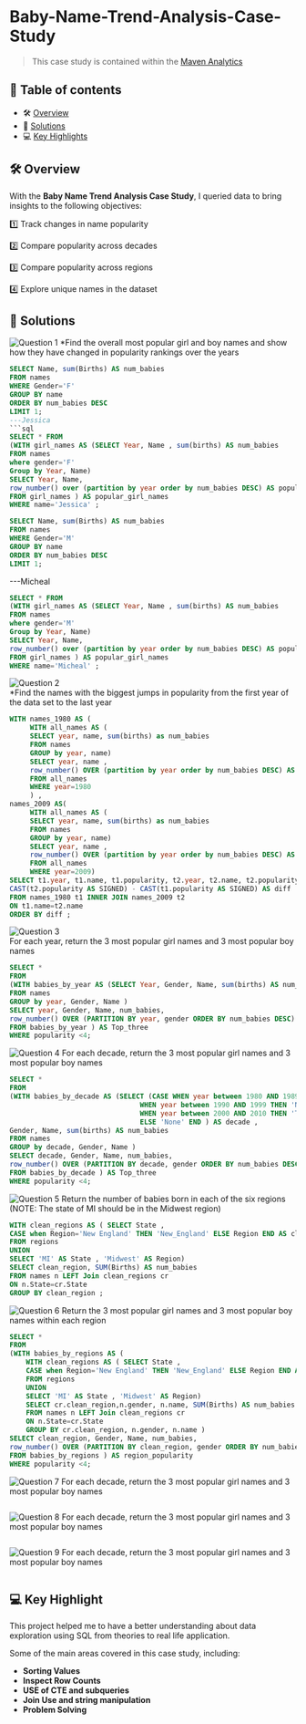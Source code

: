 # Baby-Name-Trend-Analysis-Case-Study 
> This case study is contained within the [Maven Analytics ](https://app.mavenanalytics.io/guided-projects/f71c0a2b-05f4-43fe-a80c-8f3f86964ccc) 
> 
## 📕 **Table of contents**
<!--ts-->
   * 🛠️ [Overview](#️-overview)
   * 🚀 [Solutions](#-solutions)
   * 💻 [Key Highlights](#-key-highlight)
## 🛠️ Overview
With the **Baby Name Trend Analysis Case Study**, I queried data to bring insights to the following objectives:

1️⃣ Track changes in name popularity 

2️⃣ Compare popularity across decades 

3️⃣ Compare popularity across regions 

4️⃣ Explore unique names in the dataset 

## 🚀 Solutions 

![Question 1](https://img.shields.io/badge/Question-1-971901) 
*Find the overall most popular girl and boy names and show how they have changed in popularity rankings over the years
```sql
SELECT Name, sum(Births) AS num_babies
FROM names 
WHERE Gender='F'
GROUP BY name 
ORDER BY num_babies DESC
LIMIT 1;
---Jessica
```sql
SELECT * FROM
(WITH girl_names AS (SELECT Year, Name , sum(births) AS num_babies 
FROM names
where gender='F' 
Group by Year, Name) 
SELECT Year, Name,
row_number() over (partition by year order by num_babies DESC) AS popularity  
FROM girl_names ) AS popular_girl_names
WHERE name='Jessica' ;
```

```sql
SELECT Name, sum(Births) AS num_babies
FROM names 
WHERE Gender='M'
GROUP BY name 
ORDER BY num_babies DESC
LIMIT 1;
```
---Micheal  

```sql
SELECT * FROM
(WITH girl_names AS (SELECT Year, Name , sum(births) AS num_babies 
FROM names
where gender='M' 
Group by Year, Name) 
SELECT Year, Name,
row_number() over (partition by year order by num_babies DESC) AS popularity  
FROM girl_names ) AS popular_girl_names
WHERE name='Micheal' ;
```
![Question 2](https://img.shields.io/badge/Question-2-971901)  
*Find the names with the biggest jumps in popularity from the first
 year of the data set to the last year
```sql
WITH names_1980 AS (
	 WITH all_names AS (
	 SELECT year, name, sum(births) as num_babies
	 FROM names 
	 GROUP by year, name)
	 SELECT year, name ,
	 row_number() OVER (partition by year order by num_babies DESC) AS popularity 
	 FROM all_names 
     WHERE year=1980
	 ) ,   
names_2009 AS(
	 WITH all_names AS (
	 SELECT year, name, sum(births) as num_babies
	 FROM names 
	 GROUP by year, name)
	 SELECT year, name ,
	 row_number() OVER (partition by year order by num_babies DESC) AS popularity
     FROM all_names 
	 WHERE year=2009) 
SELECT t1.year, t1.name, t1.popularity, t2.year, t2.name, t2.popularity, 
CAST(t2.popularity AS SIGNED) - CAST(t1.popularity AS SIGNED) AS diff
FROM names_1980 t1 INNER JOIN names_2009 t2 
ON t1.name=t2.name
ORDER BY diff ;
```
![Question 3](https://img.shields.io/badge/Question-3-971901)  
For each year, return the 3 most popular girl names and 3 most popular boy names  
```sql
SELECT * 
FROM 
(WITH babies_by_year AS (SELECT Year, Gender, Name, sum(births) AS num_babies
FROM names 
GROUP by year, Gender, Name ) 
SELECT year, Gender, Name, num_babies, 
row_number() OVER (PARTITION BY year, gender ORDER BY num_babies DESC) AS popularity 
FROM babies_by_year ) AS Top_three
WHERE popularity <4;
```
 
 ![Question 4](https://img.shields.io/badge/Question-3-971901) 
 For each decade, return the 3 most popular girl names and 3 most popular boy names 
```sql
SELECT * 
FROM 
(WITH babies_by_decade AS (SELECT (CASE WHEN year between 1980 AND 1989 THEN 'Eighties'
                                WHEN year between 1990 AND 1999 THEN 'Nineties' 
                                WHEN year between 2000 AND 2010 THEN 'Two thousands'
                                ELSE 'None' END ) AS decade , 
Gender, Name, sum(births) AS num_babies
FROM names 
GROUP by decade, Gender, Name ) 
SELECT decade, Gender, Name, num_babies, 
row_number() OVER (PARTITION BY decade, gender ORDER BY num_babies DESC) AS popularity 
FROM babies_by_decade ) AS Top_three
WHERE popularity <4;
```
![Question 5](https://img.shields.io/badge/Question-3-971901) 
Return the number of babies born in each of the six regions (NOTE: The state of MI should be in the Midwest region) 
```sql
WITH clean_regions AS ( SELECT State , 
CASE when Region='New England' THEN 'New_England' ELSE Region END AS clean_region
FROM regions 
UNION 
SELECT 'MI' AS State , 'Midwest' AS Region)
SELECT clean_region, SUM(Births) AS num_babies
FROM names n LEFT Join clean_regions cr
ON n.State=cr.State 
GROUP BY clean_region ;
```
![Question 6](https://img.shields.io/badge/Question-3-971901) 
Return the 3 most popular girl names and 3 most popular boy names within each region
```sql
SELECT *
FROM
(WITH babies_by_regions AS (
	WITH clean_regions AS ( SELECT State , 
	CASE when Region='New England' THEN 'New_England' ELSE Region END AS clean_region
	FROM regions 
	UNION 
	SELECT 'MI' AS State , 'Midwest' AS Region)
	SELECT cr.clean_region,n.gender, n.name, SUM(Births) AS num_babies
	FROM names n LEFT Join clean_regions cr
	ON n.State=cr.State 
	GROUP BY cr.clean_region, n.gender, n.name ) 
SELECT clean_region, Gender, Name, num_babies, 
row_number() OVER (PARTITION BY clean_region, gender ORDER BY num_babies DESC) AS popularity 
FROM babies_by_regions ) AS region_popularity
WHERE popularity <4;
```

![Question 7](https://img.shields.io/badge/Question-3-971901) 
 For each decade, return the 3 most popular girl names and 3 most popular boy names 
```sql
```
![Question 8](https://img.shields.io/badge/Question-3-971901) 
 For each decade, return the 3 most popular girl names and 3 most popular boy names 
```sql
```

![Question 9](https://img.shields.io/badge/Question-3-971901) 
 For each decade, return the 3 most popular girl names and 3 most popular boy names 
```sql
```
## 💻 Key Highlight 
This project helped me to have a better understanding about data exploration using SQL from theories to real life application.

Some of the main areas covered in this case study, including:
* **Sorting Values**
* **Inspect Row Counts** 
* **USE of CTE and subqueries**
* **Join Use and string manipulation**
* **Problem Solving** 
